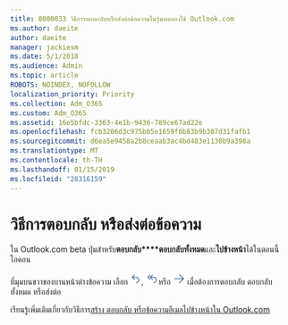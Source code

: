 ```yaml
---
title: 8000033 วิธีการตอบกลับหรือส่งต่อข้อความในรุ่นทดลองใช้ Outlook.com
ms.author: daeite
author: daeite
manager: jackiesm
ms.date: 5/1/2018
ms.audience: Admin
ms.topic: article
ROBOTS: NOINDEX, NOFOLLOW
localization_priority: Priority
ms.collection: Adm_O365
ms.custom: Adm_O365
ms.assetid: 16e5bfdc-3363-4e1b-9436-789ce67ad22e
ms.openlocfilehash: fcb3206d3c975bb5e1659f0b83b9b307d31fafb1
ms.sourcegitcommit: d6ea5e9458a2b8ceaab3ac4bd483e1130b9a398a
ms.translationtype: MT
ms.contentlocale: th-TH
ms.lasthandoff: 01/15/2019
ms.locfileid: "28316159"
---
```

# <a name="how-to-reply-to-or-forward-messages"></a>วิธีการตอบกลับ หรือส่งต่อข้อความ

ใน Outlook.com beta ปุ่มสำหรับ**ตอบกลับ****ตอบกลับทั้งหมด**และ**ไปข้างหน้า**ได้ในตอนนี้ไอคอน 
  
ที่มุมบนขวาของบานหน้าต่างข้อความ เลือก ![ตอบกลับ](media/08ad5200-369a-4a2f-bef5-ebdcbef5545f.png), ![ตอบกลับทั้งหมด](media/be5f41a1-dbea-471f-ba5d-7be4256922d2.png)หรือ ![ส่งต่อ](media/29fd06ec-1642-40d1-8faa-ec437ef156fc.png) เมื่อต้องการตอบกลับ ตอบกลับทั้งหมด หรือส่งต่อ 
  
เรียนรู้เพิ่มเติมเกี่ยวกับวิธีการ[สร้าง ตอบกลับ หรือข้อความอีเมลไปข้างหน้าใน Outlook.com](https://go.microsoft.com/fwlink/p/?linkid=873141)
  

